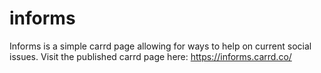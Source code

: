 # informs
Informs is a simple carrd page allowing for ways to help on current social issues.
Visit the published carrd page here: https://informs.carrd.co/
